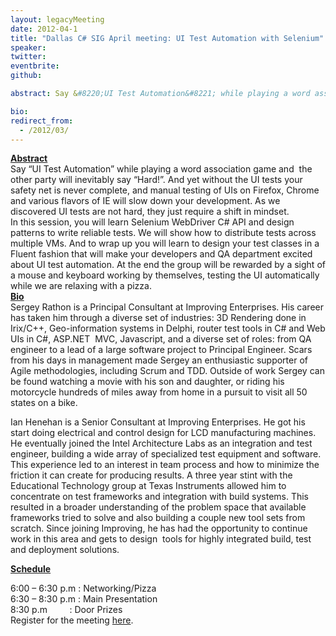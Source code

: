 ```yaml
---
layout: legacyMeeting
date: 2012-04-1
title: "Dallas C# SIG April meeting: UI Test Automation with Selenium"
speaker:
twitter:
eventbrite:
github:

abstract: Say &#8220;UI Test Automation&#8221; while playing a word association game and &nbsp;the other party will inevitably say &#8220;Hard!&#8221;. And yet without the UI tests your safety net is never complete, and manual testing of UIs on Firefox, Chrome and various flavors of IE will slow down your development. As we discovered UI tests are not hard, they just require a shift in mindset.

bio:
redirect_from:
  - /2012/03/
---
```


<div id="_mcePaste"><strong><span style="text-decoration: underline;">Abstract</span></strong></div>
<div id="_mcePaste">Say &#8220;UI Test Automation&#8221; while playing a word association game and &nbsp;the other party will inevitably say &#8220;Hard!&#8221;. And yet without the UI tests your safety net is never complete, and manual testing of UIs on Firefox, Chrome and various flavors of IE will slow down your development. As we discovered UI tests are not hard, they just require a shift in mindset.</div>
<div id="_mcePaste">In this session, you will learn Selenium WebDriver C# API and design patterns to write reliable tests. We will show how to distribute tests across multiple VMs. And to wrap up you will learn to design your test classes in a Fluent fashion that will make your developers and QA department excited about UI test automation. At the end the group will be rewarded by a sight of a mouse and keyboard working by themselves, testing the UI automatically while we are relaxing with a pizza.</div>
<div><strong><span style="text-decoration: underline;">Bio</span></strong></div>
<div id="_mcePaste">Sergey Rathon is a Principal Consultant at Improving Enterprises. His career has taken him through a diverse set of industries: 3D Rendering done in Irix/C++, Geo-information systems in Delphi, router test tools in C# and Web UIs in C#, ASP.NET &nbsp;MVC, Javascript, and a diverse set of roles: from QA engineer to a lead of a large software project to Principal Engineer. Scars from his days in management made Sergey an enthusiastic supporter of Agile methodologies, including Scrum and TDD.&nbsp;Outside of work Sergey can be found watching a movie with his son and daughter, or riding his motorcycle hundreds of miles away from home in a pursuit to visit all 50 states on a bike.</div>
<div>
<p class="p1">Ian Henehan is a Senior Consultant at Improving Enterprises. He got his start doing electrical and control design for LCD manufacturing machines. He eventually joined the Intel Architecture Labs as an integration and test engineer, building a wide array of specialized test equipment and software. This experience led to an interest in team process and how to minimize the friction it can create for producing results. A three year stint with the Educational Technology group at Texas Instruments allowed him to concentrate on test frameworks and integration with build systems. This resulted in a broader understanding of the problem space that available frameworks tried to solve and also building a couple new tool sets from scratch. Since joining Improving, he has had the opportunity to continue work in this area and gets to design &nbsp;tools for highly integrated build, test and deployment solutions.</p>
<p class="p1"><span style="font-weight: bold; text-decoration: underline;">Schedule</span></p>
</div>
<div id="_mcePaste">6:00 &#8211; 6:30 p.m : Networking/Pizza</div>
<div id="_mcePaste">6:30 &#8211; 8:30 p.m : Main Presentation</div>
<div id="_mcePaste">8:30 p.m &nbsp; &nbsp; &nbsp; &nbsp; : Door Prizes</div>
<div>Register for the meeting <a href="http://www.eventbrite.com/event/3157453027">here</a>.</div>

